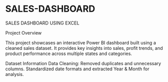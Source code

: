 # SALES-DASHBOARD
SALES DASHBOARD USING EXCEL

Project Overview

This project showcases an interactive Power BI dashboard built using a cleaned sales dataset.
It provides key insights into sales, profit trends, and product performance across multiple states and categories.

Dataset Information
Data Cleaning:
Removed duplicates and unnecessary columns.
Standardized date formats and extracted Year & Month for analysis.
